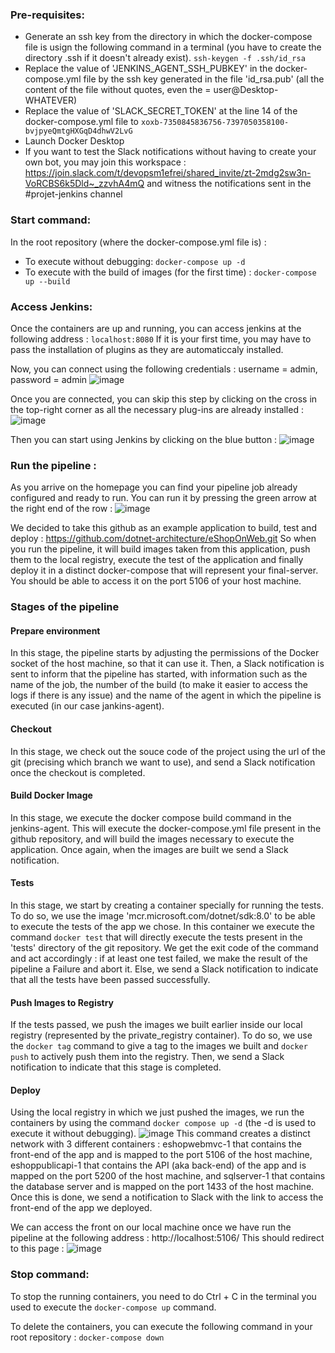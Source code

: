 ### Pre-requisites:

- Generate an ssh key from the directory in which the docker-compose file is usign the following command in a terminal (you have to create the directory .ssh if it doesn't already exist).
  ``ssh-keygen -f .ssh/id_rsa``
- Replace the value of 'JENKINS_AGENT_SSH_PUBKEY' in the docker-compose.yml file by the ssh key generated in the file 'id_rsa.pub' (all the content of the file without quotes, even the = user@Desktop-WHATEVER)
- Replace the value of 'SLACK_SECRET_TOKEN' at the line 14 of the docker-compose.yml file to ``xoxb-7350845836756-7397050358100-bvjpyeQmtgHXGqD4dhwV2LvG``
- Launch Docker Desktop
- If you want to test the Slack notifications without having to create your own bot, you may join this workspace : https://join.slack.com/t/devopsm1efrei/shared_invite/zt-2mdg2sw3n-VoRCBS6k5Dld~_zzvhA4mQ and witness the notifications sent in the #projet-jenkins channel
  

### Start command:
In the root repository (where the docker-compose.yml file is) :
* To execute without debugging: ``docker-compose up -d``
* To execute with the build of images (for the first time) : ``docker-compose up --build``


### Access Jenkins:
Once the containers are up and running, you can access jenkins at the following address : ``localhost:8080``
If it is your first time, you may have to pass the installation of plugins as they are automaticcaly installed. 

Now, you can connect using the following credentials : username = admin, password = admin
![image](https://github.com/loubruness/DevOpsM1/assets/94390007/a93cbd51-c240-4739-b2ce-9d7f88383646)

Once you are connected, you can skip this step by clicking on the cross in the top-right corner as all the necessary plug-ins are already installed :
![image](https://github.com/loubruness/DevOpsM1/assets/94390007/a7edec0e-9f3f-4a00-92ef-88f0bd0c0080)

Then you can start using Jenkins by clicking on the blue button :
![image](https://github.com/loubruness/DevOpsM1/assets/94390007/7ac1fd3d-4dbe-4021-9c58-7edc68423f48)

### Run the pipeline :
As you arrive on the homepage you can find your pipeline job already configured and ready to run. You can run it by pressing the green arrow at the right end of the row :
![image](https://github.com/loubruness/DevOpsM1/assets/94390007/ff8e0af2-2bf4-40da-8cd5-699aafb9dab8)

We decided to take this github as an example application to build, test and deploy : https://github.com/dotnet-architecture/eShopOnWeb.git
So when you run the pipeline, it will build images taken from this application, push them to the local registry, execute the test of the application and finally deploy it in a distinct docker-compose that will represent your final-server. You should be able to access it on the port 5106 of your host machine.

### Stages of the pipeline

#### Prepare environment
In this stage, the pipeline starts by adjusting the permissions of the Docker socket of the host machine, so that it can use it. Then, a Slack notification is sent to inform that the pipeline has started, with information such as the name of the job, the number of the build (to make it easier to access the logs if there is any issue) and the name of the agent in which the pipeline is executed (in our case jankins-agent).

#### Checkout
In this stage, we check out the souce code of the project using the url of the git (precising which branch we want to use), and send a Slack notification once the checkout is completed.

#### Build Docker Image
In this stage, we execute the docker compose build command in the jenkins-agent. This will execute the docker-compose.yml file present in the github repository, and will build the images necessary to execute the application. Once again, when the images are built we send a Slack notification.

#### Tests
In this stage, we start by creating a container specially for running the tests. To do so, we use the image 'mcr.microsoft.com/dotnet/sdk:8.0' to be able to execute the tests of the app we chose. In this container we execute the command ``docker test`` that will directly execute the tests present in the 'tests' directory of the git repository.
We get the exit code of the command and act accordingly : if at least one test failed, we make the result of the pipeline a Failure and abort it. Else, we send a Slack notification to indicate that all the tests have been passed successfully.

#### Push Images to Registry
If the tests passed, we push the images we built earlier inside our local registry (represented by the private_registry container). To do so, we use the ``docker tag`` command to give a tag to the images we built and ``docker push`` to actively push them into the registry. Then, we send a Slack notification to indicate that this stage is completed.

#### Deploy
Using the local registry in which we just pushed the images, we run the containers by using the command ``docker compose up -d`` (the -d is used to execute it without debugging). 
![image](https://github.com/loubruness/DevOpsM1/assets/94390007/c7b2f03e-55e4-4bd7-a46a-93930834374c)
This command creates a distinct network with 3 different containers : eshopwebmvc-1 that contains the front-end of the app and is mapped to the port 5106 of the host machine, eshoppublicapi-1 that contains the API (aka back-end) of the app and is mapped on the port 5200 of the host machine, and sqlserver-1 that contains the database server and is mapped on the port 1433 of the host machine.
Once this is done, we send a notification to Slack with the link to access the front-end of the app we deployed.

We can access the front on our local machine once we have run the pipeline at the following address : http://localhost:5106/
This should redirect to this page :
![image](https://github.com/loubruness/DevOpsM1/assets/94390007/6b60e3af-4e89-4723-8fe8-11cbc8fdfc7e)


### Stop command:
To stop the running containers, you need to do Ctrl + C in the terminal you used to execute the ``docker-compose up`` command.

To delete the containers, you can execute the following command in your root repository :
``docker-compose down``

